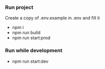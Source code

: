 ### Run project

Create a copy of .env.example in .env and fill it

- npm i
- npm run build
- npm run start:prod


### Run while development

- npm run start:dev
